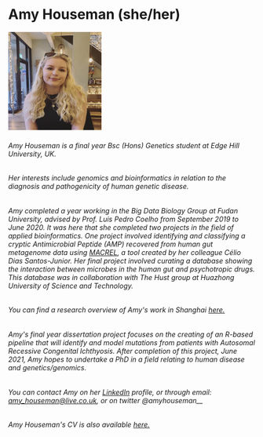 # Amy Houseman (she/her) 
<img src="https://github.com/amyhouseman/amyhouseman.github.io/blob/main/images/thumbnail_Image1.jpg" width="190" height="200">

###### Amy Houseman is a final year Bsc (Hons) Genetics student at Edge Hill University, UK. 

###### Her interests include genomics and bioinformatics in relation to the diagnosis and pathogenicity of human genetic disease.
###### Amy completed a year working in the Big Data Biology Group at Fudan University, advised by Prof. Luis Pedro Coelho from September 2019 to June 2020. It was here that she completed two projects in the field of applied bioinformatics. One project involved identifying and classifying a cryptic Antimicrobial Peptide (AMP) recovered from human gut metagenome data using [MACREL](https://macrel.readthedocs.io/en/latest/), a tool created by her colleague Célio Dias Santos-Junior. Her final project involved curating a database showing the interaction between microbes in the human gut and psychotropic drugs. This database was in collaboration with The Hust group at Huazhong University of Science and Technology.

###### You can find a research overview of Amy's work in Shanghai [here.](https://www.linkedin.com/posts/amy-houseman-genetics_cryptic-antimicrobial-peptides-amps-in-activity-6724671316764438529-d5Sv)

###### Amy's final year dissertation project focuses on the creating of an R-based pipeline that will identify and model mutations from patients with Autosomal Recessive Congenital Ichthyosis. After completion of this project, June 2021, Amy hopes to undertake a PhD in a field relating to human disease and genetics/genomics.

###### You can contact Amy on her [LinkedIn](https://www.linkedin.com/in/amy-houseman-genetics/) profile, or through email: amy_houseman@live.co.uk, or on twitter @amyhouseman__ 

###### Amy Houseman's CV is also available [here.](https://1drv.ms/b/s!ArwhyLzdnOxrgsErK_87QJ7xJjLVVw?e=5w7N3B)
 
